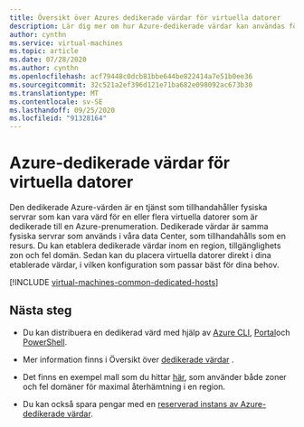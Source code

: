 ```yaml
---
title: Översikt över Azures dedikerade värdar för virtuella datorer
description: Lär dig mer om hur Azure-dedikerade värdar kan användas för att distribuera virtuella Linux-datorer.
author: cynthn
ms.service: virtual-machines
ms.topic: article
ms.date: 07/28/2020
ms.author: cynthn
ms.openlocfilehash: acf79448c0dcb81bbe644be822414a7e51b0ee36
ms.sourcegitcommit: 32c521a2ef396d121e71ba682e098092ac673b30
ms.translationtype: MT
ms.contentlocale: sv-SE
ms.lasthandoff: 09/25/2020
ms.locfileid: "91328164"
---
```

# <a name="azure-dedicated-hosts-for-virtual-machines"></a>Azure-dedikerade värdar för virtuella datorer

Den dedikerade Azure-värden är en tjänst som tillhandahåller fysiska servrar som kan vara värd för en eller flera virtuella datorer som är dedikerade till en Azure-prenumeration. Dedikerade värdar är samma fysiska servrar som används i våra data Center, som tillhandahålls som en resurs. Du kan etablera dedikerade värdar inom en region, tillgänglighets zon och fel domän. Sedan kan du placera virtuella datorer direkt i dina etablerade värdar, i vilken konfiguration som passar bäst för dina behov.



[!INCLUDE [virtual-machines-common-dedicated-hosts](../../../includes/virtual-machines-common-dedicated-hosts.md)]


## <a name="next-steps"></a>Nästa steg

- Du kan distribuera en dedikerad värd med hjälp av [Azure CLI](dedicated-hosts-cli.md), [Portal](dedicated-hosts-portal.md)och [PowerShell](../windows/dedicated-hosts-powershell.md).

- Mer information finns i Översikt över [dedikerade värdar](dedicated-hosts.md) .

- Det finns en exempel mall som du hittar [här](https://github.com/Azure/azure-quickstart-templates/blob/master/201-vm-dedicated-hosts/README.md), som använder både zoner och fel domäner för maximal återhämtning i en region.

- Du kan också spara pengar med en [reserverad instans av Azure-dedikerade värdar](../prepay-dedicated-hosts-reserved-instances.md).
